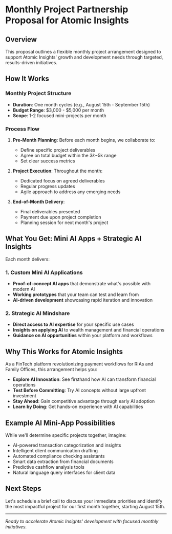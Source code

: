 # Monthly Project Partnership Proposal for Atomic Insights

## Overview
This proposal outlines a flexible monthly project arrangement designed to support Atomic Insights' growth and development needs through targeted, results-driven initiatives.

## How It Works

### Monthly Project Structure
- **Duration**: One month cycles (e.g., August 15th - September 15th)
- **Budget Range**: $3,000 - $5,000 per month
- **Scope**: 1-2 focused mini-projects per month

### Process Flow
1. **Pre-Month Planning**: Before each month begins, we collaborate to:
   - Define specific project deliverables
   - Agree on total budget within the $3k-$5k range
   - Set clear success metrics

2. **Project Execution**: Throughout the month:
   - Dedicated focus on agreed deliverables
   - Regular progress updates
   - Agile approach to address any emerging needs

3. **End-of-Month Delivery**:
   - Final deliverables presented
   - Payment due upon project completion
   - Planning session for next month's project

## What You Get: Mini AI Apps + Strategic AI Insights

Each month delivers:

### 1. Custom Mini AI Applications
- **Proof-of-concept AI apps** that demonstrate what's possible with modern AI
- **Working prototypes** that your team can test and learn from
- **AI-driven development** showcasing rapid iteration and innovation

### 2. Strategic AI Mindshare
- **Direct access to AI expertise** for your specific use cases
- **Insights on applying AI** to wealth management and financial operations
- **Guidance on AI opportunities** within your platform and workflows

## Why This Works for Atomic Insights

As a FinTech platform revolutionizing payment workflows for RIAs and Family Offices, this arrangement helps you:

- **Explore AI Innovation**: See firsthand how AI can transform financial operations
- **Test Before Committing**: Try AI concepts without large upfront investment
- **Stay Ahead**: Gain competitive advantage through early AI adoption
- **Learn by Doing**: Get hands-on experience with AI capabilities

## Example AI Mini-App Possibilities
While we'll determine specific projects together, imagine:
- AI-powered transaction categorization and insights
- Intelligent client communication drafting
- Automated compliance checking assistants
- Smart data extraction from financial documents
- Predictive cashflow analysis tools
- Natural language query interfaces for client data

## Next Steps
Let's schedule a brief call to discuss your immediate priorities and identify the most impactful project for our first month together, starting August 15th.

---

*Ready to accelerate Atomic Insights' development with focused monthly initiatives.*